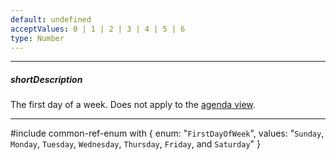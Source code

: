 ```yaml
---
default: undefined
acceptValues: 0 | 1 | 2 | 3 | 4 | 5 | 6
type: Number
---
```

---
##### shortDescription
The first day of a week. Does not apply to the [agenda view](/concepts/05%20Widgets/Scheduler/060%20Views/010%20View%20Types/050%20Agenda%20View.md '/Documentation/Guide/Widgets/Scheduler/Views/View_Types/#Agenda_View').

---
#include common-ref-enum with {
    enum: "`FirstDayOfWeek`",
    values: "`Sunday`, `Monday`, `Tuesday`, `Wednesday`, `Thursday`, `Friday`, and `Saturday`"
}